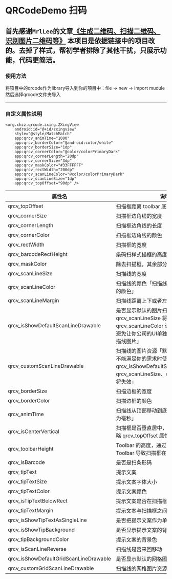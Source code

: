 # QRCodeDemo 扫码
首先感谢`MrlLee`的文章[《生成二维码、扫描二维码、识别图片二维码等》](http://www.apkbus.com/forum.php?mod=viewthread&tid=258587&highlight=二维码)
本项目是依据链接中的项目改的。去掉了样式，帮初学者排除了其他干扰，只展示功能，代码更简洁。
---

### 使用方法
将项目中的qrcode作为library导入到你的项目中：file -> new -> import mudule 然后选择qrcode文件夹导入

---

### 自定义属性说明
```
<org.chzz.qrcode.zxing.ZXingView
    android:id="@+id/zxingview"
    style="@style/MatchMatch"
    app:qrcv_animTime="1000"
    app:qrcv_borderColor="@android:color/white"
    app:qrcv_borderSize="1dp"
    app:qrcv_cornerColor="@color/colorPrimaryDark"
    app:qrcv_cornerLength="20dp"
    app:qrcv_cornerSize="3dp"
    app:qrcv_maskColor="#33FFFFFF"
    app:qrcv_rectWidth="200dp"
    app:qrcv_scanLineColor="@color/colorPrimaryDark"
    app:qrcv_scanLineSize="1dp"
    app:qrcv_topOffset="90dp" />
```

属性名 | 说明 | 默认值
---|---|---
qrcv_topOffset | 扫描框距离 toolbar 底部的距离 | 90dp
qrcv_cornerSize | 扫描框边角线的宽度 | 3dp
qrcv_cornerLength | 扫描框边角线的长度 | 20dp
qrcv_cornerColor | 扫描框边角线的颜色 | @android:color/white
qrcv_rectWidth | 扫描框的宽度 | 200dp
qrcv_barcodeRectHeight | 条码扫样式描框的高度 | 140dp
qrcv_maskColor | 除去扫描框，其余部分阴影颜色 | #33FFFFFF
qrcv_scanLineSize | 扫描线的宽度 | 1dp
qrcv_scanLineColor | 扫描线的颜色「扫描线和默认的扫描线图片的颜色」 | @android:color/white
qrcv_scanLineMargin | 扫描线距离上下或者左右边框的间距 | 0dp
qrcv_isShowDefaultScanLineDrawable | 是否显示默认的图片扫描线「设置该属性后 qrcv_scanLineSize 将失效，可以通过 qrcv_scanLineColor 设置扫描线的颜色，避免让你公司的UI单独给你出特定颜色的扫描线图片」 | false
qrcv_customScanLineDrawable | 扫描线的图片资源「默认的扫描线图片样式不能满足你的需求时使用，设置该属性后 qrcv_isShowDefaultScanLineDrawable、qrcv_scanLineSize、qrcv_scanLineColor 将失效」 | null
qrcv_borderSize | 扫描边框的宽度 | 1dp
qrcv_borderColor | 扫描边框的颜色 | @android:color/white
qrcv_animTime | 扫描线从顶部移动到底部的动画时间「单位为毫秒」 | 1000
qrcv_isCenterVertical | 扫描框是否垂直居中，该属性为true时会忽略 qrcv_topOffset 属性 | false
qrcv_toolbarHeight | Toolbar 的高度，通过该属性来修正由 Toolbar 导致扫描框在垂直方向上的偏差 | 0dp
qrcv_isBarcode | 是否是扫条形码 |false
qrcv_tipText | 提示文案 | null
qrcv_tipTextSize | 提示文案字体大小 | 14sp
qrcv_tipTextColor | 提示文案颜色 | @android:color/white
qrcv_isTipTextBelowRect | 提示文案是否在扫描框的底部 | false
qrcv_tipTextMargin | 提示文案与扫描框之间的间距 | 20dp
qrcv_isShowTipTextAsSingleLine | 是否把提示文案作为单行显示 | false
qrcv_isShowTipBackground | 是否显示提示文案的背景 | false
qrcv_tipBackgroundColor | 提示文案的背景色 | #22000000
qrcv_isScanLineReverse | 扫描线是否来回移动 | true
qrcv_isShowDefaultGridScanLineDrawable | 是否显示默认的网格图片扫描线 | false
qrcv_customGridScanLineDrawable | 扫描线的网格图片资源 | nulll

